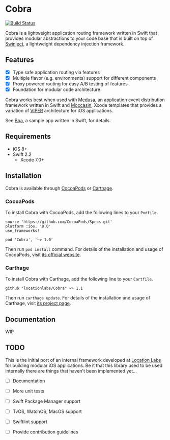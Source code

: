 # Cobra

[![Build Status](https://travis-ci.org/locationlabs/Cobra.svg?branch=master)](https://travis-ci.org/locationlabs/Cobra)

Cobra is a lightweight application routing framework written in Swift that provides modular abstractions
to your code base that is built on top of [Swinject][1], a lightweight dependency injection
framework.

## Features
- [X] Type safe application routing via features
- [X] Multiple flavor (e.g. environments) support for different components
- [X] Proxy powered routing for easy A/B testing of features
- [X] Foundation for modular code architecture

Cobra works best when used with [Medusa][2], an application event distribution framework written in 
Swift and [Moccasin][3], Xcode templates that provides a variation of [VIPER][4] architecture for 
iOS applications.

See [Boa][5], a sample app written in Swift, for details.

## Requirements
- iOS 8+
- Swift 2.2
	- Xcode 7.0+


## Installation
Cobra is available through [CocoaPods](https://cocoapods.org) or [Carthage](https://github.com/Carthage/Carthage).

### CocoaPods

To install Cobra with CocoaPods, add the following lines to your `Podfile`.

    source 'https://github.com/CocoaPods/Specs.git'
    platform :ios, '8.0'
    use_frameworks!

    pod 'Cobra', '~> 1.0'

Then run `pod install` command. For details of the installation and usage of CocoaPods, visit [its official website](https://cocoapods.org).

### Carthage

To install Cobra with Carthage, add the following line to your `Cartfile`.

```
github "locationlabs/Cobra" ~> 1.1
```

Then run `carthage update`. For details of the installation and usage of Carthage, visit [its project page](https://github.com/Carthage/Carthage).

## Documentation
WIP

## TODO
This is the initial port of an internal framework developed at [Location Labs][6] for building
modular iOS applications. Be it that this library used to be used internally there are things
that haven't been implemented yet...

- [ ] Documentation
- [ ] More unit tests
- [ ] Swift Package Manager support
- [ ] TvOS, WatchOS, MacOS support
- [ ] Swiftlint support
- [ ] Provide contribution guidelines


[1]: https://github.com/Swinject/Swinject
[2]: https://github.com/locationlabs/Medusa
[3]: https://github.com/locationlabs/Moccasin
[4]: http://mutualmobile.github.io/blog/2013/12/04/viper-introduction/
[5]: https://github.com/locationlabs/Boa
[6]: http://www.locationlabs.com/
